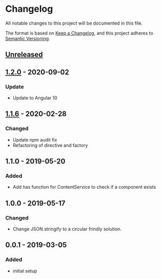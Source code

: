 # Changelog

All notable changes to this project will be documented in this file.

The format is based on [Keep a Changelog](https://keepachangelog.com/en/1.0.0/),
and this project adheres to [Semantic Versioning](https://semver.org/spec/v2.0.0.html).

## [Unreleased]

## [1.2.0] - 2020-09-02

### Update

- Update to Angular 10

## [1.1.6] - 2020-02-28

### Changed

- Update npm audit fix
- Refactoring of directive and factory

## 1.1.0 - 2019-05-20

### Added

- Add has function for ContentService to check if a component exists

## 1.0.0 - 2019-05-17

### Changed

- Change JSON.stringify to a circular frindly solution.

## 0.0.1 - 2019-03-05

### Added

- initial setup

[unreleased]: https://github.com/uniprank/ngx-lazy-bind
[1.1.6]: https://github.com/uniprank/ngx-lazy-bind/tree/1.1.6
[1.2.0]: https://github.com/uniprank/ngx-lazy-bind/tree/1.2.0
